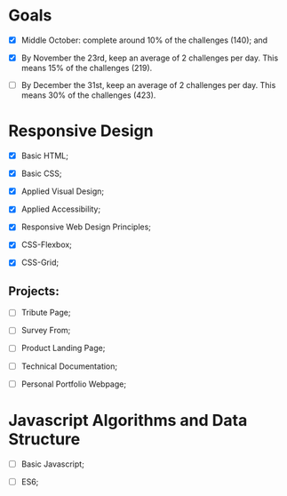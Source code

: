 # Goals

- [x] Middle October: complete around 10% of the challenges (140); and

- [x] By November the 23rd, keep an average of 2 challenges per day. This means 15% of the challenges (219).

- [ ] By December the 31st, keep an average of 2 challenges per day. This means 30% of the challenges (423).

# Responsive Design

- [x] Basic HTML;

- [x] Basic CSS;

- [x] Applied Visual Design;

- [x] Applied Accessibility;

- [x] Responsive Web Design Principles;

- [x] CSS-Flexbox;

- [x] CSS-Grid;

## Projects:

- [ ] Tribute Page; 
- [ ] Survey From;
- [ ] Product Landing Page;
- [ ] Technical Documentation;
- [ ] Personal Portfolio Webpage;


# Javascript Algorithms and Data Structure

- [ ] Basic Javascript;

- [ ] ES6;
